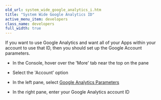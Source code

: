 ```yaml
---
old_url: system_wide_google_analytics_i.htm
title: "System Wide Google Analytics ID"
active_menu_item: developers
class_name: developers
full_width: true
---
```



If you want to use Google Analytics and want all of your Apps within your account to use that ID, then you should set up the Google Account parameters.

 - In the Console, hover over the 'More' tab near the top on the pane

 - Select the 'Account' option

 - In the left pane, select [Google Analytics Parameters](/developers/documentation/product-guide/the-console/console-tabs/more/account-variables/google-analytics-parameters)

 - In the right pane, enter your Google Analytics account ID

